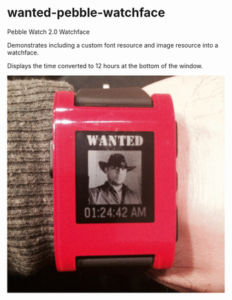 wanted-pebble-watchface
=======================

Pebble Watch 2.0 Watchface

Demonstrates including a custom font resource and image resource into a watchface.

Displays the time converted to 12 hours at the bottom of the window.

![Alt text](/wanted_watchface.jpg "Screenshot")
